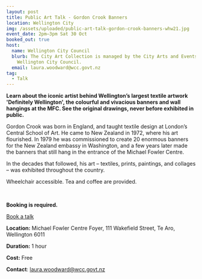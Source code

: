 ```yaml
---
layout: post
title: Public Art Talk - Gordon Crook Banners
location: Wellington City
img: /assets/uploaded/public-art-talk-gordon-crook-banners-whw21.jpg
event_date: 2pm–3pm Sat 30 Oct
booked_out: true
host:
  name: Wellington City Council
  blurb: The City Art Collection is managed by the City Arts and Events Team at
    Wellington City Council.
  email: laura.woodward@wcc.govt.nz
tag:
  - Talk
---
```

**Learn about the iconic artist behind Wellington’s largest textile artwork 'Definitely Wellington', the colourful and vivacious banners and wall hangings at the MFC. See the original drawings, never before exhibited in public.** 

Gordon Crook was born in England, and taught textile design at London’s Central School of Art. He came to New Zealand in 1972, where his art flourished. In 1979 he was commissioned to create 20 enormous banners for the New Zealand embassy in Washington, and a few years later made the banners that still hang in the entrance of the Michael Fowler Centre. 

In the decades that followed, his art – textiles, prints, paintings, and collages – was exhibited throughout the country.

Wheelchair accessible. Tea and coffee are provided.

<br>

**Booking is required.**

<a href="https://www.eventfinda.co.nz/2021/gordon-crook-banners-public-art-talk/wellington" class="button">Book a talk</a>

**Location:** Michael Fowler Centre Foyer, 111 Wakefield Street, Te Aro, Wellington 6011

**Duration:** 1 hour

**Cost:** Free

**Contact**: [laura.woodward@wcc.govt.nz](mailto:laura.woodward@wcc.govt.nz)

